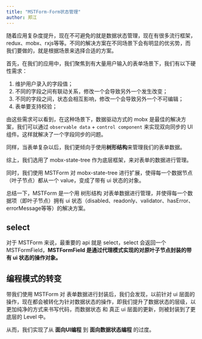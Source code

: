 ```yaml
---
title: "MSTForm-Form状态管理"
author: 郑江
---
```


随着应用复杂度提升，现在不可避免的就是数据状态管理，现在有很多流行框架，redux、mobx、rxjs等等。不同的解决方案在不同场景下会有明显的优劣势，而我们要做的，就是根据场景来选择合适的方案。

首先，在我们的应用中，我们聚焦到有大量用户输入的表单场景下，我们有以下硬性需求：
1. 维护用户录入的字段值；
1. 不同的字段之间有联动关系，修改一个会导致另外一个发生改变；
1. 不同的字段之间，状态会相互影响，修改一个会导致另外一个不可编辑；
1. 表单要支持校验；

由这些需求可以看到，在这种场景下，数据驱动方式的 mobx 是最佳的解决方案，我们可以通过 `observable data` + `control component` 来实现双向同步的 UI 组件。这样就解决了一个字段同步的问题。

同样，当表单复杂以后，我们更倾向于使用**树形结构**来管理我们的表单数据。

综上，我们选用了 mobx-state-tree 作为底层框架，来对表单的数据进行管理。

同时，我们使用 MSTForm 对 mobx-state-tree 进行扩展，使得每一个数据节点（叶子节点）都从一个 value，变成了带有 ui 状态的对象。

总结一下，MSTForm 是一个用 树形结构 对表单数据进行管理，并使得每一个数据项（即叶子节点）拥有 ui 状态（disabled、readonly、validator、hasError、errorMessage等等）的解决方案。

## select
对于 MSTForm 来说，最重要的 api 就是 select，select 会返回一个 MSTFormField，**MSTFormField 是通过代理模式实现的对原叶子节点封装的带有 ui 状态的操作对象。**

## 编程模式的转变
带我们使用 MSTForm 对 表单数据进行封装后，我们会发现，以前针对 ui 层面的操作，现在都会被转化为针对数据状态的操作，即我们提升了数据状态的层级，以更加纯净的方式来书写代码，而数据状态 和 真正 ui 层面的更新，则被封装到了更底层的 Level 中。

从而，我们实现了从 **面向UI编程** 到 **面向数据状态编程** 的过度。